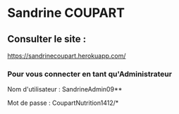 # Sandrine COUPART

## Consulter le site :
https://sandrinecoupart.herokuapp.com/

### Pour vous connecter en tant qu'Administrateur

Nom d'utilisateur :
SandrineAdmin09**

Mot de passe :
CoupartNutrition1412/*
